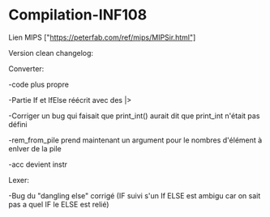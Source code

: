 # Compilation-INF108

Lien MIPS ["https://peterfab.com/ref/mips/MIPSir.html"]

Version clean changelog:

Converter:

-code plus propre

-Partie If et IfElse réécrit avec des |>

-Corriger un bug qui faisait que print_int() aurait dit que print_int n'était pas défini

-rem_from_pile prend maintenant un argument pour le nombres d'élément à enlver de la pile

-acc devient instr

Lexer:

-Bug du "dangling else" corrigé (IF suivi s'un If ELSE est ambigu car on sait pas a quel IF le ELSE est relié)
